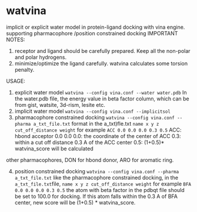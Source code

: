 # watvina
implicit or explicit water model in protein-ligand docking with vina engine. supporting pharmacophore /position constrained docking
IMPORTANT NOTES:
1. receptor and ligand should be carefully prepared. Keep all the non-polar and polar hydrogens.
2. minimize/optimize the ligand carefully. watvina calculates some torsion penalty.

USAGE: 
1. explicit water model
```watvina --config vina.conf --water water.pdb```
In the water.pdb file, the energy value in beta factor column, which can be from gist, watsite, 3d-rism, lesite etc.
2. implicit water model
```watvina --config vina.conf --implicitsol```
3. pharmacophore constrained docking
```watvina --config vina.conf --pharma a_txt_file.txt```
format in the a_txt)fle.txt
```name x y z cut_off_distance weight```
for example
```ACC 0.0 0.0 0.0 0.3 0.5```
ACC: hbond acceptor
0.0 0.0 0.0: the coordinate of the center of ACC
0.3: within a cut off distance 0.3 A of the ACC center
0.5: (1+0.5)* watvina_score will be calculated

other pharmacophores,  DON for hbond donor, ARO for aromatic ring. 

4. position constrained docking
```watvina --config vina.conf --pharma a_txt_file.txt```
like the pharmacophore constrained docking, in the ```a_txt_file.txt```file,
```name x y z cut_off_distance weight```
for example
```BFA 0.0 0.0 0.0 0.3 0.5```
the atom with beta factor in the pdbqt file should be set to 100.0 for docking.
If this atom falls within the 0.3 A of BFA center, new score will be (1+0.5) * watvina_score.

